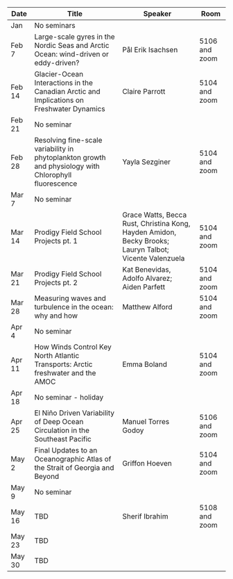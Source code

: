 Date  |  Title                                            |  Speaker                                                                                                |  Room
-----------|-----------------------------------------------------|---------------------------------------------------------------------------------------------------------------------|------
Jan | No seminars | 
Feb 7 | Large-scale gyres in the Nordic Seas and Arctic Ocean: wind-driven or eddy-driven? | Pål Erik Isachsen | 5106 and zoom
Feb 14 | Glacier-Ocean Interactions in the Canadian Arctic and Implications on Freshwater Dynamics | Claire Parrott | 5104 and zoom
Feb 21 | No seminar |
Feb 28 | Resolving fine-scale variability in phytoplankton growth and physiology with Chlorophyll fluorescence | Yayla Sezginer | 5104 and zoom
Mar 7 | No seminar | 
Mar 14 | Prodigy Field School Projects pt. 1 | Grace Watts, Becca Rust, Christina Kong, Hayden Amidon, Becky Brooks; Lauryn Talbot; Vicente Valenzuela | 5104 and zoom
Mar 21 | Prodigy Field School Projects pt. 2 | Kat Benevidas, Adolfo Alvarez; Aiden Parfett| 5104 and zoom
Mar 28 | Measuring waves and turbulence in the ocean: why and how | Matthew Alford | 5104 and zoom
Apr 4 | No seminar |
Apr 11 | How Winds Control Key North Atlantic Transports: Arctic freshwater and the AMOC | Emma Boland | 5104 and zoom
Apr 18 | No seminar - holiday |
Apr 25 | El Niño Driven Variability of Deep Ocean Circulation in the Southeast Pacific | Manuel Torres Godoy | 5106 and zoom
May 2 | Final Updates to an Oceanographic Atlas of the Strait of Georgia and Beyond | Griffon Hoeven | 5104 and zoom
May 9 | No seminar |
May 16 | TBD | Sherif Ibrahim | 5108 and zoom
May 23 | TBD |
May 30 | TBD |